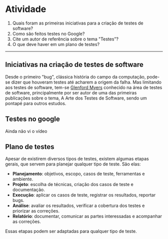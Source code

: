 # Atividade

1. Quais foram as primeiras iniciativas para a criação de testes de software?
2. Como são feitos testes no Google?
3. Cite um autor de referência sobre o tema "Testes"?
4. O que deve haver em um plano de testes?

---
## Iniciativas na criação de testes de software

Desde o primeiro "bug", clássica história do campo da computação, pode-se dizer que houveram testes até acharem a origem da falha. Mas limitando aos testes de software, tem-se [Glenford Myers](https://en.wikipedia.org/wiki/Glenford_Myers) conhecido na área de testes de software, principalmente por ser autor de uma das primeiras publicações sobre o tema, A Arte dos Testes de Software, sendo um pontapé para outros estudos.

## Testes no google 

Ainda não vi o vídeo

## Plano de testes

Apesar de existirem diversos tipos de testes, existem algumas etapas gerais, que servem para planejar qualquer tipo de teste. São elas: 

* **Planejamento**: objetivos, escopo, casos de teste, ferramentas e ambiente.
* **Projeto**: escolha de técnicas, criação dos casos de teste e documentação.
* **Execução**: aplicar os casos de teste, registrar os resultados, reportar bugs.
* **Análise**: avaliar os resultados, verificar a cobertura dos testes e priorizar as correções.
* **Relatório**: documentar, comunicar as partes interessadas e acompanhar as correções.

Essas etapas podem ser adaptadas para qualquer tipo de teste.